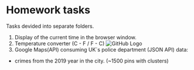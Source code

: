 # Homework tasks

Tasks devided into separate folders.
1. Display of the current time in the browser window.
2. Temperature converter (C - F / F - C)
![GitHub Logo](/images/logo.png)
4. Google Maps(API) consuming UK`s police department (JSON API) data:
 - crimes from the 2019 year in the city. (~1500 pins with clusters)

